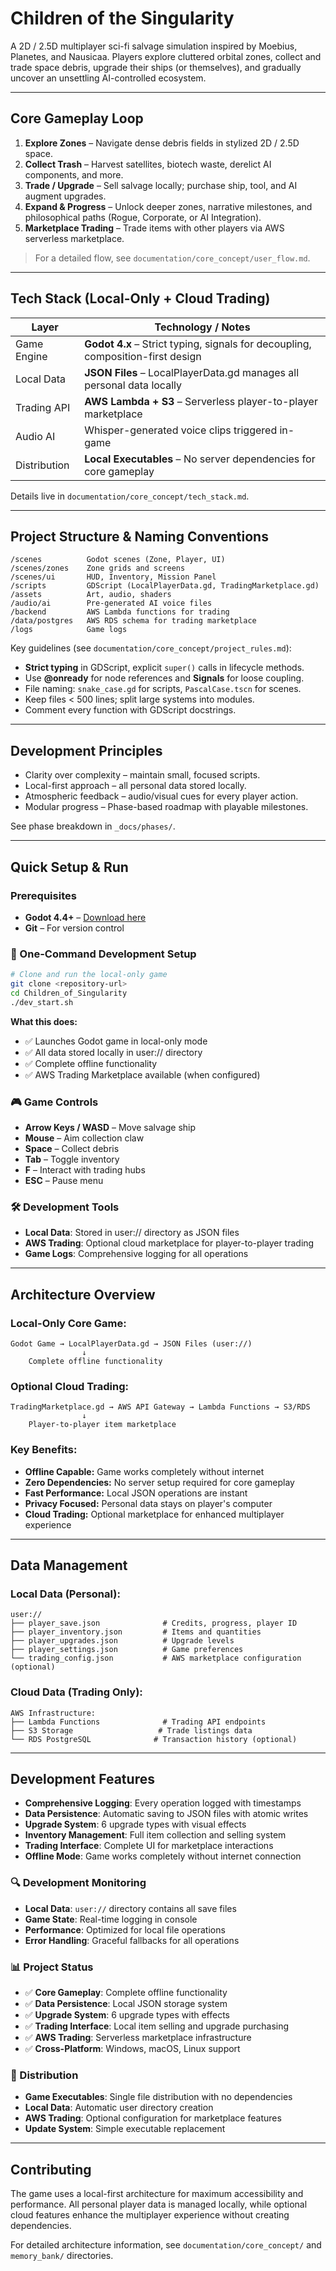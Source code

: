 # Children of the Singularity

A 2D / 2.5D multiplayer sci-fi salvage simulation inspired by Moebius, Planetes, and Nausicaa. Players explore cluttered orbital zones, collect and trade space debris, upgrade their ships (or themselves), and gradually uncover an unsettling AI-controlled ecosystem.

---

## Core Gameplay Loop

1. **Explore Zones** – Navigate dense debris fields in stylized 2D / 2.5D space.
2. **Collect Trash** – Harvest satellites, biotech waste, derelict AI components, and more.
3. **Trade / Upgrade** – Sell salvage locally; purchase ship, tool, and AI augment upgrades.
4. **Expand & Progress** – Unlock deeper zones, narrative milestones, and philosophical paths (Rogue, Corporate, or AI Integration).
5. **Marketplace Trading** – Trade items with other players via AWS serverless marketplace.

> For a detailed flow, see `documentation/core_concept/user_flow.md`.

---

## Tech Stack (Local-Only + Cloud Trading)

| Layer        | Technology / Notes                             |
|--------------|-----------------------------------------------|
| Game Engine  | **Godot 4.x** – Strict typing, signals for decoupling, composition-first design |
| Local Data   | **JSON Files** – LocalPlayerData.gd manages all personal data locally |
| Trading API  | **AWS Lambda + S3** – Serverless player-to-player marketplace |
| Audio AI     | Whisper-generated voice clips triggered in-game |
| Distribution | **Local Executables** – No server dependencies for core gameplay |

Details live in `documentation/core_concept/tech_stack.md`.

---

## Project Structure & Naming Conventions

```text
/scenes          Godot scenes (Zone, Player, UI)
/scenes/zones    Zone grids and screens
/scenes/ui       HUD, Inventory, Mission Panel
/scripts         GDScript (LocalPlayerData.gd, TradingMarketplace.gd)
/assets          Art, audio, shaders
/audio/ai        Pre-generated AI voice files
/backend         AWS Lambda functions for trading
/data/postgres   AWS RDS schema for trading marketplace
/logs            Game logs
```

Key guidelines (see `documentation/core_concept/project_rules.md`):

* **Strict typing** in GDScript, explicit `super()` calls in lifecycle methods.
* Use **@onready** for node references and **Signals** for loose coupling.
* File naming: `snake_case.gd` for scripts, `PascalCase.tscn` for scenes.
* Keep files < 500 lines; split large systems into modules.
* Comment every function with GDScript docstrings.

---

## Development Principles

* Clarity over complexity – maintain small, focused scripts.
* Local-first approach – all personal data stored locally.
* Atmospheric feedback – audio/visual cues for every player action.
* Modular progress – Phase-based roadmap with playable milestones.

See phase breakdown in `_docs/phases/`.

---

## Quick Setup & Run

### Prerequisites
- **Godot 4.4+** – [Download here](https://godotengine.org/download)
- **Git** – For version control

### 🚀 One-Command Development Setup

```bash
# Clone and run the local-only game
git clone <repository-url>
cd Children_of_Singularity
./dev_start.sh
```

**What this does:**
- ✅ Launches Godot game in local-only mode
- ✅ All data stored locally in user:// directory
- ✅ Complete offline functionality
- ✅ AWS Trading Marketplace available (when configured)

### 🎮 Game Controls

- **Arrow Keys / WASD** – Move salvage ship
- **Mouse** – Aim collection claw
- **Space** – Collect debris
- **Tab** – Toggle inventory
- **F** – Interact with trading hubs
- **ESC** – Pause menu

### 🛠️ Development Tools

- **Local Data**: Stored in user:// directory as JSON files
- **AWS Trading**: Optional cloud marketplace for player-to-player trading
- **Game Logs**: Comprehensive logging for all operations

---

## Architecture Overview

### **Local-Only Core Game:**
```
Godot Game → LocalPlayerData.gd → JSON Files (user://)
                ↓
    Complete offline functionality
```

### **Optional Cloud Trading:**
```
TradingMarketplace.gd → AWS API Gateway → Lambda Functions → S3/RDS
                ↓
    Player-to-player item marketplace
```

### **Key Benefits:**
- **Offline Capable:** Game works completely without internet
- **Zero Dependencies:** No server setup required for core gameplay
- **Fast Performance:** Local JSON operations are instant
- **Privacy Focused:** Personal data stays on player's computer
- **Cloud Trading:** Optional marketplace for enhanced multiplayer experience

---

## Data Management

### **Local Data (Personal):**
```
user://
├── player_save.json              # Credits, progress, player ID
├── player_inventory.json         # Items and quantities
├── player_upgrades.json          # Upgrade levels
├── player_settings.json          # Game preferences
└── trading_config.json           # AWS marketplace configuration (optional)
```

### **Cloud Data (Trading Only):**
```
AWS Infrastructure:
├── Lambda Functions              # Trading API endpoints
├── S3 Storage                   # Trade listings data
└── RDS PostgreSQL              # Transaction history (optional)
```

---

## Development Features

- **Comprehensive Logging**: Every operation logged with timestamps
- **Data Persistence**: Automatic saving to JSON files with atomic writes
- **Upgrade System**: 6 upgrade types with visual effects
- **Inventory Management**: Full item collection and selling system
- **Trading Interface**: Complete UI for marketplace interactions
- **Offline Mode**: Game works completely without internet connection

### 🔍 Development Monitoring

- **Local Data**: `user://` directory contains all save files
- **Game State**: Real-time logging in console
- **Performance**: Optimized for local file operations
- **Error Handling**: Graceful fallbacks for all operations

### 📊 Project Status

- ✅ **Core Gameplay**: Complete offline functionality
- ✅ **Data Persistence**: Local JSON storage system
- ✅ **Upgrade System**: 6 upgrade types with effects
- ✅ **Trading Interface**: Local item selling and upgrade purchasing
- ✅ **AWS Trading**: Serverless marketplace infrastructure
- ✅ **Cross-Platform**: Windows, macOS, Linux support

### 🚀 Distribution

- **Game Executables**: Single file distribution with no dependencies
- **Local Data**: Automatic user directory creation
- **AWS Trading**: Optional configuration for marketplace features
- **Update System**: Simple executable replacement

---

## Contributing

The game uses a local-first architecture for maximum accessibility and performance. All personal player data is managed locally, while optional cloud features enhance the multiplayer experience without creating dependencies.

For detailed architecture information, see `documentation/core_concept/` and `memory_bank/` directories.
